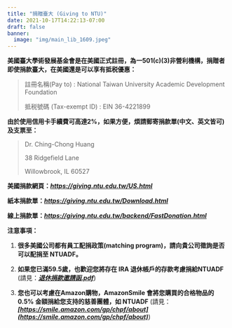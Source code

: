 ```yaml
---
title: "捐贈臺大 (Giving to NTU)"
date: 2021-10-17T14:22:13-07:00
draft: false
banner:
  image: "img/main_lib_1609.jpeg"
---
```

**美國臺大學術發展基金會是在美國正式註冊，為一501(c)(3)非營利機構，捐贈者即使捐款臺大，在美國還是可以享有抵税優惠：**

> 註冊名稱(Pay to) : National Taiwan University Academic Development Foundation
>
> 抵税號碼 (Tax-exempt ID) : EIN 36-4221899

**由於使用信用卡手續費可高達2%，如果方便，煩請郵寄捐款單(中文、英文皆可)及支票至：**

> Dr. Ching-Chong Huang
>
> 38 Ridgefield Lane
>
> Willowbrook, IL 60527

**美國捐款網頁：*****<https://giving.ntu.edu.tw/US.html>***

**紙本捐款單：*****<https://giving.ntu.edu.tw/Download.html>***

**線上捐款單：*****<https://giving.ntu.edu.tw/backend/FastDonation.html>***

**注意事項：**

1. **很多美國公司都有員工配捐政策(matching program)，請向貴公司徵詢是否可以配捐至 NTUADF。**


2. **如果您已滿59.5歲，也歡迎您將存在 IRA 退休帳戶的存款考慮捐給NTUADF** (請見：***[退休捐款邀請函.pdf](https://guanlinchao.github.io/files/NTU_US_Retirement_Donation_letter_2021.pdf)***)


3. **您也可以考慮在Amazon購物，AmazonSmile 會將您購買的合格物品的0.5% 金額捐給您支持的慈善團體，如 NTUADF** (請見：***[https://smile.amazon.com/gp/chpf/about](https://smile.amazon.com/gp/chpf/about)***)
